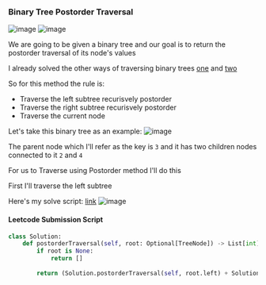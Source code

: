 <h3> Binary Tree Postorder Traversal </h3>

![image](https://github.com/h4ckyou/h4ckyou.github.io/assets/127159644/7581c295-421e-4f29-add1-3948997cff1e)
![image](https://github.com/h4ckyou/h4ckyou.github.io/assets/127159644/672a35ec-2862-4178-90d8-7e533fe69f28)

We are going to be given a binary tree and our goal is to return the postorder traversal of its node's values

I already solved the other ways of traversing binary trees [one](https://h4ckyou.github.io/posts/programming/Leetcode/Binary%20Tree%20Inorder%20Traversal/solution.html
) and [two](https://h4ckyou.github.io/posts/programming/Leetcode/Binary%20Tree%20Preorder%20Traversal/solution.html) 

So for this method the rule is:
- Traverse the left subtree recurisvely postorder
- Traverse the right subtree recurisvely postorder
- Traverse the current node

Let's take this binary tree as an example:
![image](https://github.com/h4ckyou/h4ckyou.github.io/assets/127159644/ed274586-8dac-4a55-8bab-0de6260b9776)

The parent node which I'll refer as the key is `3` and it has two children nodes connected to it `2` and `4`

For us to Traverse using Postorder method I'll do this

First I'll traverse the left subtree


Here's my solve script: [link](https://github.com/h4ckyou/h4ckyou.github.io/blob/main/posts/programming/Leetcode/Binary%20Tree%20Postorder%20Traversal/solve.py)
![image](https://github.com/h4ckyou/h4ckyou.github.io/assets/127159644/f30415dc-bc94-4085-a008-67ccec5d8021)


#### Leetcode Submission Script

```python
class Solution:
    def postorderTraversal(self, root: Optional[TreeNode]) -> List[int]:
        if root is None:
            return []
        
        return (Solution.postorderTraversal(self, root.left) + Solution.postorderTraversal(self, root.right) + [root.val])
```

